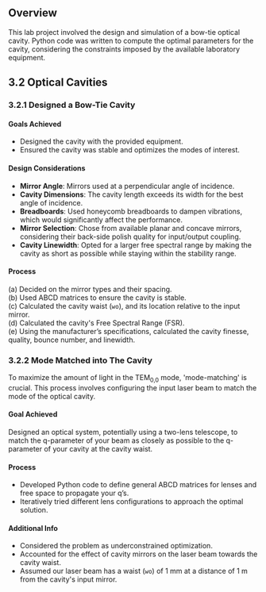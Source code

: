 ## Overview

This lab project involved the design and simulation of a bow-tie optical cavity. Python code was written to compute the optimal parameters for the cavity, considering the constraints imposed by the available laboratory equipment.

## 3.2 Optical Cavities

### 3.2.1 Designed a Bow-Tie Cavity

#### Goals Achieved

- Designed the cavity with the provided equipment.
- Ensured the cavity was stable and optimizes the modes of interest.

#### Design Considerations

- **Mirror Angle**: Mirrors  used at a perpendicular angle of incidence. 
- **Cavity Dimensions**: The cavity length exceeds its width for the best angle of incidence.
- **Breadboards**: Used honeycomb breadboards to dampen vibrations, which would significantly affect the performance.
- **Mirror Selection**: Chose from available planar and concave mirrors, considering their back-side polish quality for input/output coupling.
- **Cavity Linewidth**: Opted for a larger free spectral range by making the cavity as short as possible while staying within the stability range.

#### Process

(a) Decided on the mirror types and their spacing.  
(b) Used ABCD matrices to ensure the cavity is stable.  
(c) Calculated the cavity waist (`wo`), and its location relative to the input mirror.  
(d) Calculated the cavity's Free Spectral Range (FSR).  
(e) Using the manufacturer’s specifications, calculated the cavity finesse, quality, bounce number, and linewidth.

### 3.2.2 Mode Matched into The Cavity

To maximize the amount of light in the TEM<sub>0,0</sub> mode, 'mode-matching' is crucial. This process involves configuring the input laser beam to match the mode of the optical cavity.

#### Goal Achieved

Designed an optical system, potentially using a two-lens telescope, to match the q-parameter of your beam as closely as possible to the q-parameter of your cavity at the cavity waist.

#### Process

- Developed Python code to define general ABCD matrices for lenses and free space to propagate your q’s.
- Iteratively tried different lens configurations to approach the optimal solution.

#### Additional Info

- Considered the problem as underconstrained optimization.
- Accounted for the effect of cavity mirrors on the laser beam towards the cavity waist.
- Assumed our laser beam has a waist (`wo`) of 1 mm at a distance of 1 m from the cavity's input mirror.

